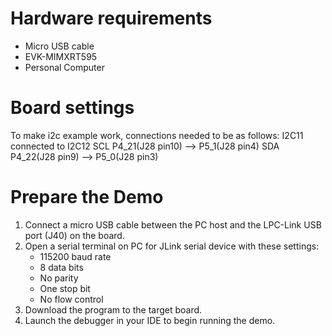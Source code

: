 Hardware requirements
=====================
- Micro USB cable
- EVK-MIMXRT595
- Personal Computer

Board settings
==============
To make i2c example work, connections needed to be as follows:
        I2C11              connected to     I2C12
SCL     P4_21(J28 pin10)        -->         P5_1(J28 pin4)
SDA     P4_22(J28 pin9)        -->          P5_0(J28 pin3)

Prepare the Demo
================
1. Connect a micro USB cable between the PC host and the LPC-Link USB port (J40) on the board.
2. Open a serial terminal on PC for JLink serial device with these settings:
   - 115200 baud rate
   - 8 data bits
   - No parity
   - One stop bit
   - No flow control
3. Download the program to the target board.
4. Launch the debugger in your IDE to begin running the demo.
